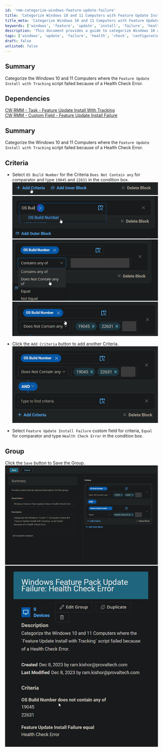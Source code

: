 ```yaml
---
id: 'rmm-categorize-windows-feature-update-failure'
title: 'Categorize Windows 10 and 11 Computers with Feature Update Install Failure'
title_meta: 'Categorize Windows 10 and 11 Computers with Feature Update Install Failure'
keywords: ['windows', 'feature', 'update', 'install', 'failure', 'health', 'check', 'error', 'categorize']
description: 'This document provides a guide to categorize Windows 10 and 11 computers where the Feature Update Install with Tracking script failed due to a Health Check Error. It outlines the necessary criteria and steps to effectively filter and save the group of affected computers.'
tags: ['windows', 'update', 'failure', 'health', 'check', 'configuration']
draft: false
unlisted: false
---
```

## Summary

Categorize the Windows 10 and 11 Computers where the `Feature Update Install with Tracking` script failed because of a Health Check Error.

## Dependencies

[CW RMM - Task - Feature Update Install With Tracking](https://proval.itglue.com/DOC-5078775-12947845)  
[CW RMM - Custom Field - Feature Update Install Failure](https://proval.itglue.com/DOC-5078775-14592254)

## Summary

Categorize the Windows 10 and 11 Computers where the `Feature Update Install with Tracking` script failed because of a Health Check Error.

## Criteria

- Select `OS Build Number` for the Criteria `Does Not Contain any` for comparator and type `19045` and `22631` in the condition box.  
![Image](../../../static/img/Windows-Feature-Pack-Update-Failure-Health-Check-Error/image_1.png)  
![Image](../../../static/img/Windows-Feature-Pack-Update-Failure-Health-Check-Error/image_2.png)  
![Image](../../../static/img/Windows-Feature-Pack-Update-Failure-Health-Check-Error/image_3.png)  
![Image](../../../static/img/Windows-Feature-Pack-Update-Failure-Health-Check-Error/image_4.png)  

- Click the `Add Criteria` button to add another Criteria.  
![Image](../../../static/img/Windows-Feature-Pack-Update-Failure-Health-Check-Error/image_5.png)  

- Select `Feature Update Install Failure` custom field for criteria, `Equal` for comparator and type `Health Check Error` in the condition box.  

## Group

Click the `Save` button to Save the Group.  
![Image](../../../static/img/Windows-Feature-Pack-Update-Failure-Health-Check-Error/image_6.png)  
![Image](../../../static/img/Windows-Feature-Pack-Update-Failure-Health-Check-Error/image_7.png)



